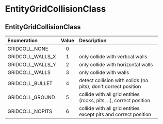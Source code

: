 # EntityGridCollisionClass

## EntityGridCollisionClass

| Enumeration | Value | Description |
| :--- | :---: | :--- |
| GRIDCOLL\_NONE | 0 |  |
| GRIDCOLL\_WALLS\_X | 1 | only collide with vertical walls |
| GRIDCOLL\_WALLS\_Y | 2 | only collide with horizontal walls |
| GRIDCOLL\_WALLS | 3 | only collide with walls |
| GRIDCOLL\_BULLET | 4 | detect collision with solids \(no pits\), don't correct position |
| GRIDCOLL\_GROUND | 5 | collide with all grid entities \(rocks, pits, ..\), correct position |
| GRIDCOLL\_NOPITS | 6 | collide with all grid entities except pits and correct position |

